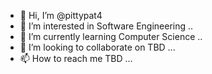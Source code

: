 - 👋 Hi, I’m @pittypat4
- 👀 I’m interested in Software Engineering ..
- 🌱 I’m currently learning Computer Science ..
- 💞️ I’m looking to collaborate on TBD ...
- 📫 How to reach me TBD ...

<!---
pittypat4/pittypat4 is a ✨ special ✨ repository because its `README.md` (this file) appears on your GitHub profile.
You can click the Preview link to take a look at your changes.
--->

